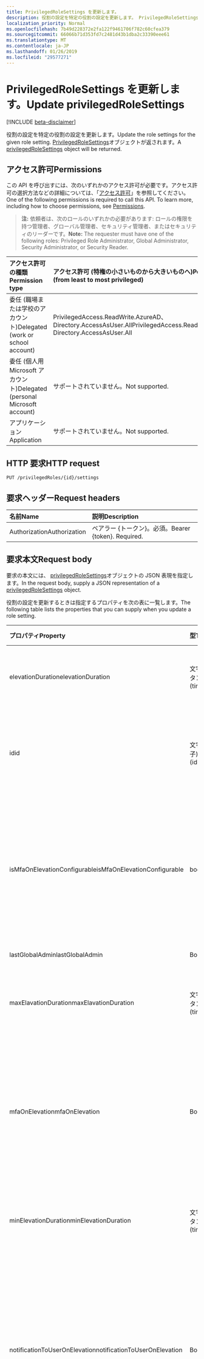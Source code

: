 ```yaml
---
title: PrivilegedRoleSettings を更新します。
description: 役割の設定を特定の役割の設定を更新します。 PrivilegedRoleSettings オブジェクトが返されます。
localization_priority: Normal
ms.openlocfilehash: 7b49d228372e2fa122f9461706f782c60cfea379
ms.sourcegitcommit: 66066b71d353fd7c2481d43b1dba2c33390eee61
ms.translationtype: MT
ms.contentlocale: ja-JP
ms.lasthandoff: 01/26/2019
ms.locfileid: "29577271"
---
```

# <a name="update-privilegedrolesettings"></a><span data-ttu-id="1bc8f-104">PrivilegedRoleSettings を更新します。</span><span class="sxs-lookup"><span data-stu-id="1bc8f-104">Update privilegedRoleSettings</span></span>

[!INCLUDE [beta-disclaimer](../../includes/beta-disclaimer.md)]

<span data-ttu-id="1bc8f-105">役割の設定を特定の役割の設定を更新します。</span><span class="sxs-lookup"><span data-stu-id="1bc8f-105">Update the role settings for the given role setting.</span></span> <span data-ttu-id="1bc8f-106">[PrivilegedRoleSettings](../resources/privilegedrolesettings.md)オブジェクトが返されます。</span><span class="sxs-lookup"><span data-stu-id="1bc8f-106">A [privilegedRoleSettings](../resources/privilegedrolesettings.md) object will be returned.</span></span>
## <a name="permissions"></a><span data-ttu-id="1bc8f-107">アクセス許可</span><span class="sxs-lookup"><span data-stu-id="1bc8f-107">Permissions</span></span>

<span data-ttu-id="1bc8f-p103">この API を呼び出すには、次のいずれかのアクセス許可が必要です。アクセス許可の選択方法などの詳細については、「[アクセス許可](/graph/permissions-reference)」を参照してください。</span><span class="sxs-lookup"><span data-stu-id="1bc8f-p103">One of the following permissions is required to call this API. To learn more, including how to choose permissions, see [Permissions](/graph/permissions-reference).</span></span>

><span data-ttu-id="1bc8f-110">**注:** 依頼者は、次のロールのいずれかの必要があります: ロールの権限を持つ管理者、グローバル管理者、セキュリティ管理者、またはセキュリティのリーダーです。</span><span class="sxs-lookup"><span data-stu-id="1bc8f-110">**Note:** The requester must have one of the following roles: Privileged Role Administrator, Global Administrator, Security Administrator, or Security Reader.</span></span> 

|<span data-ttu-id="1bc8f-111">アクセス許可の種類</span><span class="sxs-lookup"><span data-stu-id="1bc8f-111">Permission type</span></span>      | <span data-ttu-id="1bc8f-112">アクセス許可 (特権の小さいものから大きいものへ)</span><span class="sxs-lookup"><span data-stu-id="1bc8f-112">Permissions (from least to most privileged)</span></span>              |
|:--------------------|:---------------------------------------------------------|
|<span data-ttu-id="1bc8f-113">委任 (職場または学校のアカウント)</span><span class="sxs-lookup"><span data-stu-id="1bc8f-113">Delegated (work or school account)</span></span> | <span data-ttu-id="1bc8f-114">PrivilegedAccess.ReadWrite.AzureAD、Directory.AccessAsUser.All</span><span class="sxs-lookup"><span data-stu-id="1bc8f-114">PrivilegedAccess.ReadWrite.AzureAD, Directory.AccessAsUser.All</span></span>    |
|<span data-ttu-id="1bc8f-115">委任 (個人用 Microsoft アカウント)</span><span class="sxs-lookup"><span data-stu-id="1bc8f-115">Delegated (personal Microsoft account)</span></span> | <span data-ttu-id="1bc8f-116">サポートされていません。</span><span class="sxs-lookup"><span data-stu-id="1bc8f-116">Not supported.</span></span>    |
|<span data-ttu-id="1bc8f-117">アプリケーション</span><span class="sxs-lookup"><span data-stu-id="1bc8f-117">Application</span></span> | <span data-ttu-id="1bc8f-118">サポートされていません。</span><span class="sxs-lookup"><span data-stu-id="1bc8f-118">Not supported.</span></span> |

## <a name="http-request"></a><span data-ttu-id="1bc8f-119">HTTP 要求</span><span class="sxs-lookup"><span data-stu-id="1bc8f-119">HTTP request</span></span>
<!-- { "blockType": "ignored" } -->
```http
PUT /privilegedRoles/{id}/settings
```

## <a name="request-headers"></a><span data-ttu-id="1bc8f-120">要求ヘッダー</span><span class="sxs-lookup"><span data-stu-id="1bc8f-120">Request headers</span></span>
| <span data-ttu-id="1bc8f-121">名前</span><span class="sxs-lookup"><span data-stu-id="1bc8f-121">Name</span></span>      |<span data-ttu-id="1bc8f-122">説明</span><span class="sxs-lookup"><span data-stu-id="1bc8f-122">Description</span></span>|
|:----------|:----------|
| <span data-ttu-id="1bc8f-123">Authorization</span><span class="sxs-lookup"><span data-stu-id="1bc8f-123">Authorization</span></span>  | <span data-ttu-id="1bc8f-p104">ベアラー {トークン}。必須。</span><span class="sxs-lookup"><span data-stu-id="1bc8f-p104">Bearer {token}. Required.</span></span> |

## <a name="request-body"></a><span data-ttu-id="1bc8f-126">要求本文</span><span class="sxs-lookup"><span data-stu-id="1bc8f-126">Request body</span></span>
<span data-ttu-id="1bc8f-127">要求の本文には、 [privilegedRoleSettings](../resources/privilegedrolesettings.md)オブジェクトの JSON 表現を指定します。</span><span class="sxs-lookup"><span data-stu-id="1bc8f-127">In the request body, supply a JSON representation of a [privilegedRoleSettings](../resources/privilegedrolesettings.md) object.</span></span>

<span data-ttu-id="1bc8f-128">役割の設定を更新するときは指定するプロパティを次の表に一覧します。</span><span class="sxs-lookup"><span data-stu-id="1bc8f-128">The following table lists the properties that you can supply when you update a role setting.</span></span>

|<span data-ttu-id="1bc8f-129">プロパティ</span><span class="sxs-lookup"><span data-stu-id="1bc8f-129">Property</span></span>|<span data-ttu-id="1bc8f-130">型</span><span class="sxs-lookup"><span data-stu-id="1bc8f-130">Type</span></span>|<span data-ttu-id="1bc8f-131">説明</span><span class="sxs-lookup"><span data-stu-id="1bc8f-131">Description</span></span>|
|:---------------|:--------|:----------|
|<span data-ttu-id="1bc8f-132">elevationDuration</span><span class="sxs-lookup"><span data-stu-id="1bc8f-132">elevationDuration</span></span> |<span data-ttu-id="1bc8f-133">文字列 (タイムスタンプ)</span><span class="sxs-lookup"><span data-stu-id="1bc8f-133">String (timestamp)</span></span> |<span data-ttu-id="1bc8f-134">ロールが有効な場合の期間です。</span><span class="sxs-lookup"><span data-stu-id="1bc8f-134">The duration when the role is activated.</span></span> <span data-ttu-id="1bc8f-135">必須です。</span><span class="sxs-lookup"><span data-stu-id="1bc8f-135">Required.</span></span>|
|<span data-ttu-id="1bc8f-136">id</span><span class="sxs-lookup"><span data-stu-id="1bc8f-136">id</span></span>| <span data-ttu-id="1bc8f-137">文字列 (識別子)</span><span class="sxs-lookup"><span data-stu-id="1bc8f-137">string (identifier)</span></span> |<span data-ttu-id="1bc8f-138">ロールの設定の一意の識別子です。</span><span class="sxs-lookup"><span data-stu-id="1bc8f-138">The unique identifier for the role settings.</span></span> <span data-ttu-id="1bc8f-139">読み取り専用です。</span><span class="sxs-lookup"><span data-stu-id="1bc8f-139">Read-only.</span></span> <span data-ttu-id="1bc8f-140">必須です。</span><span class="sxs-lookup"><span data-stu-id="1bc8f-140">Required.</span></span>|
|<span data-ttu-id="1bc8f-141">isMfaOnElevationConfigurable</span><span class="sxs-lookup"><span data-stu-id="1bc8f-141">isMfaOnElevationConfigurable</span></span>|<span data-ttu-id="1bc8f-142">boolean</span><span class="sxs-lookup"><span data-stu-id="1bc8f-142">boolean</span></span>|<span data-ttu-id="1bc8f-143">**真**mfaOnElevation は、構成可能な場合です。</span><span class="sxs-lookup"><span data-stu-id="1bc8f-143">**true** if mfaOnElevation is configurable.</span></span> <span data-ttu-id="1bc8f-144">場合は**false を指定**mfaOnElevation は構成できません。</span><span class="sxs-lookup"><span data-stu-id="1bc8f-144">**false** if mfaOnElevation is not configurable.</span></span> <span data-ttu-id="1bc8f-145">必須です。</span><span class="sxs-lookup"><span data-stu-id="1bc8f-145">Required.</span></span>|
|<span data-ttu-id="1bc8f-146">lastGlobalAdmin</span><span class="sxs-lookup"><span data-stu-id="1bc8f-146">lastGlobalAdmin</span></span>| <span data-ttu-id="1bc8f-147">Boolean</span><span class="sxs-lookup"><span data-stu-id="1bc8f-147">Boolean</span></span> |<span data-ttu-id="1bc8f-148">内部使用のみ。</span><span class="sxs-lookup"><span data-stu-id="1bc8f-148">For internal use only.</span></span>|
|<span data-ttu-id="1bc8f-149">maxElavationDuration</span><span class="sxs-lookup"><span data-stu-id="1bc8f-149">maxElavationDuration</span></span>| <span data-ttu-id="1bc8f-150">文字列 (タイムスタンプ)</span><span class="sxs-lookup"><span data-stu-id="1bc8f-150">String (timestamp)</span></span>|<span data-ttu-id="1bc8f-151">アクティブ化されたロールの最大の期間です。</span><span class="sxs-lookup"><span data-stu-id="1bc8f-151">Maximum duration for the activated role.</span></span> <span data-ttu-id="1bc8f-152">必須です。</span><span class="sxs-lookup"><span data-stu-id="1bc8f-152">Required.</span></span>|
|<span data-ttu-id="1bc8f-153">mfaOnElevation</span><span class="sxs-lookup"><span data-stu-id="1bc8f-153">mfaOnElevation</span></span>| <span data-ttu-id="1bc8f-154">Boolean</span><span class="sxs-lookup"><span data-stu-id="1bc8f-154">Boolean</span></span> |<span data-ttu-id="1bc8f-155">**true** MFA は、ロールをアクティブにするために必要な場合です。</span><span class="sxs-lookup"><span data-stu-id="1bc8f-155">**true** if MFA is required to activate the role.</span></span> <span data-ttu-id="1bc8f-156">**false**場合は、MFA は、ロールをアクティブにする必要はありません。</span><span class="sxs-lookup"><span data-stu-id="1bc8f-156">**false** if MFA is not required to activate the role.</span></span> <span data-ttu-id="1bc8f-157">必須です。</span><span class="sxs-lookup"><span data-stu-id="1bc8f-157">Required.</span></span>|
|<span data-ttu-id="1bc8f-158">minElevationDuration</span><span class="sxs-lookup"><span data-stu-id="1bc8f-158">minElevationDuration</span></span>| <span data-ttu-id="1bc8f-159">文字列 (タイムスタンプ)</span><span class="sxs-lookup"><span data-stu-id="1bc8f-159">String (timestamp)</span></span> |<span data-ttu-id="1bc8f-160">アクティブ化されたロールの最小の期間です。</span><span class="sxs-lookup"><span data-stu-id="1bc8f-160">Minimum duration for the activated role.</span></span> <span data-ttu-id="1bc8f-161">必須です。</span><span class="sxs-lookup"><span data-stu-id="1bc8f-161">Required.</span></span>|
|<span data-ttu-id="1bc8f-162">notificationToUserOnElevation</span><span class="sxs-lookup"><span data-stu-id="1bc8f-162">notificationToUserOnElevation</span></span>|<span data-ttu-id="1bc8f-163">Boolean</span><span class="sxs-lookup"><span data-stu-id="1bc8f-163">Boolean</span></span>|<span data-ttu-id="1bc8f-164">**true**の場合、ロールがアクティブになったときは、エンド ・ ユーザーに通知を送信します。</span><span class="sxs-lookup"><span data-stu-id="1bc8f-164">**true** if send notification to the end user when the role is activated.</span></span> <span data-ttu-id="1bc8f-165">**false**場合は、ロールがアクティブになったときに通知を送信できません。</span><span class="sxs-lookup"><span data-stu-id="1bc8f-165">**false** if do not send notification when the role is activated.</span></span> <span data-ttu-id="1bc8f-166">必須です。</span><span class="sxs-lookup"><span data-stu-id="1bc8f-166">Required.</span></span>|
|<span data-ttu-id="1bc8f-167">ticketingInfoOnElevation</span><span class="sxs-lookup"><span data-stu-id="1bc8f-167">ticketingInfoOnElevation</span></span>|<span data-ttu-id="1bc8f-168">Boolean</span><span class="sxs-lookup"><span data-stu-id="1bc8f-168">Boolean</span></span>|<span data-ttu-id="1bc8f-169">**true の**場合は、チケット情報が必要な場合は、ロールをアクティブにします。</span><span class="sxs-lookup"><span data-stu-id="1bc8f-169">**true** if the ticketing information is required when activate the role.</span></span> <span data-ttu-id="1bc8f-170">**false**場合、チケットの情報が必要ない場合は、ロールをアクティブにします。</span><span class="sxs-lookup"><span data-stu-id="1bc8f-170">**false** if the ticketing information is not required when activate the role.</span></span> <span data-ttu-id="1bc8f-171">必須です。</span><span class="sxs-lookup"><span data-stu-id="1bc8f-171">Required.</span></span>|
|<span data-ttu-id="1bc8f-172">approvalOnElevation</span><span class="sxs-lookup"><span data-stu-id="1bc8f-172">approvalOnElevation</span></span>|<span data-ttu-id="1bc8f-173">Boolean</span><span class="sxs-lookup"><span data-stu-id="1bc8f-173">Boolean</span></span>|<span data-ttu-id="1bc8f-174">**true の**場合は、承認が必要な場合は、ロールをアクティブにします。</span><span class="sxs-lookup"><span data-stu-id="1bc8f-174">**true** if the approval is required when activate the role.</span></span> <span data-ttu-id="1bc8f-175">**false を指定**する場合、承認が必要ない場合は、ロールをアクティブにします。</span><span class="sxs-lookup"><span data-stu-id="1bc8f-175">**false** if the approval is not required when activate the role.</span></span> <span data-ttu-id="1bc8f-176">必須です。</span><span class="sxs-lookup"><span data-stu-id="1bc8f-176">Required.</span></span>|
|<span data-ttu-id="1bc8f-177">approverIds</span><span class="sxs-lookup"><span data-stu-id="1bc8f-177">approverIds</span></span>| <span data-ttu-id="1bc8f-178">文字列 (識別子) のコレクション</span><span class="sxs-lookup"><span data-stu-id="1bc8f-178">String (identifier) collection</span></span>|<span data-ttu-id="1bc8f-179">承認 Id、ライセンス認証の必要な場合は承認の一覧です。</span><span class="sxs-lookup"><span data-stu-id="1bc8f-179">List of Approval IDs, if approval is required for activation.</span></span>|

## <a name="response"></a><span data-ttu-id="1bc8f-180">応答</span><span class="sxs-lookup"><span data-stu-id="1bc8f-180">Response</span></span>

<span data-ttu-id="1bc8f-181">成功した場合、このメソッドは `204 No Content` 応答コードを返します。</span><span class="sxs-lookup"><span data-stu-id="1bc8f-181">If successful, this method returns a `204 No Content` response code.</span></span>

<span data-ttu-id="1bc8f-182">テナントの PIM を登録する必要があることに注意してください。</span><span class="sxs-lookup"><span data-stu-id="1bc8f-182">Note that the tenant needs to be registered to PIM.</span></span> <span data-ttu-id="1bc8f-183">それ以外の場合、HTTP 403 アクセス不可の状態コードが返されます。</span><span class="sxs-lookup"><span data-stu-id="1bc8f-183">Otherwise, the HTTP 403 Forbidden status code will be returned.</span></span>
## <a name="example"></a><span data-ttu-id="1bc8f-184">例</span><span class="sxs-lookup"><span data-stu-id="1bc8f-184">Example</span></span>
##### <a name="request"></a><span data-ttu-id="1bc8f-185">要求</span><span class="sxs-lookup"><span data-stu-id="1bc8f-185">Request</span></span>
<span data-ttu-id="1bc8f-186">以下は、要求の例です。</span><span class="sxs-lookup"><span data-stu-id="1bc8f-186">Here is an example of the request.</span></span>
<!-- {
  "blockType": "request",
  "name": "put_privilegedrolesettings"
}-->
```http
PUT https://graph.microsoft.com/beta/privilegedRoles/{id}/settings
Content-type: application/json

{
    "id": "9b895d92-2cd3-44c7-9d02-a6ac2d5ea5c3",
    "elevationDuration": "PT8H",
    "notificationToUserOnElevation": false,
    "ticketingInfoOnElevation": true,
    "mfaOnElevation": false,
    "maxElavationDuration": "PT0S",
    "minElevationDuration": "PT0S",
    "lastGlobalAdmin": false,
    "isMfaOnElevationConfigurable": true,
    "approvalOnElevation": false,
    "approverIds": ["e2b2a2fb-13d7-495c-adc9-941fe966793f", "22770e3f-b9b4-418e-9dea-d0e3d2f275dd"]
}
```
##### <a name="response"></a><span data-ttu-id="1bc8f-187">応答</span><span class="sxs-lookup"><span data-stu-id="1bc8f-187">Response</span></span>
<span data-ttu-id="1bc8f-188">以下は、応答の例です。</span><span class="sxs-lookup"><span data-stu-id="1bc8f-188">Here is an example of the response.</span></span>

```http
HTTP/1.1 204 No Content
```

<!-- uuid: 8fcb5dbc-d5aa-4681-8e31-b001d5168d79
2015-10-25 14:57:30 UTC -->
<!--
{
  "type": "#page.annotation",
  "description": "Update privilegedRoleSettings",
  "keywords": "",
  "section": "documentation",
  "tocPath": "",
  "suppressions": [
    "Error: /api-reference/beta/api/privilegedrolesettings-update.md:\r\n      Exception processing links.\r\n    System.ArgumentException: Link Definition was null. Link text: !INCLUDE [beta-disclaimer](../../includes/beta-disclaimer.md)\r\n      at ApiDoctor.Validation.DocFile.get_LinkDestinations()\r\n      at ApiDoctor.Validation.DocSet.ValidateLinks(Boolean includeWarnings, String[] relativePathForFiles, IssueLogger issues, Boolean requireFilenameCaseMatch, Boolean printOrphanedFiles)"
  ]
}
-->
